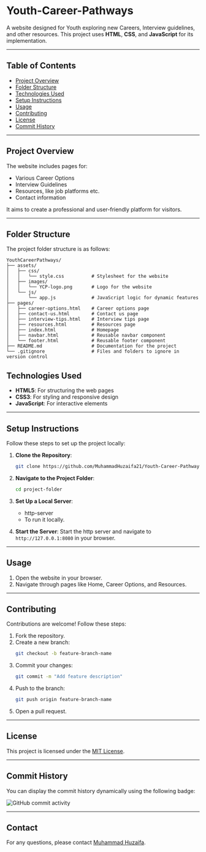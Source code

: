 # Youth-Career-Pathways

A website designed for Youth exploring new Careers, Interview guidelines, and other resources. This project uses **HTML**, **CSS**, and **JavaScript** for its implementation.

---

## Table of Contents

- [Project Overview](#project-overview)
- [Folder Structure](#folder-structure)
- [Technologies Used](#technologies-used)
- [Setup Instructions](#setup-instructions)
- [Usage](#usage)
- [Contributing](#contributing)
- [License](#license)
- [Commit History](#commit-history)

---

## Project Overview

The website includes pages for:
- Various Career Options
- Interview Guidelines
- Resources, like job platforms etc.
- Contact information

It aims to create a professional and user-friendly platform for visitors.

---

## Folder Structure

The project folder structure is as follows:

```
YouthCareerPathways/
├── assets/
│   ├── css/
│   │   └── style.css          # Stylesheet for the website
│   ├── images/
│   │   └── YCP-logo.png       # Logo for the website
│   └── js/
│       └── app.js             # JavaScript logic for dynamic features
├── pages/
│   ├── career-options.html    # Career options page
│   ├── contact-us.html        # Contact us page
│   ├── interview-tips.html    # Interview tips page
│   ├── resources.html         # Resources page
│   ├── index.html             # Homepage
│   ├── navbar.html            # Reusable navbar component
│   └── footer.html            # Reusable footer component
├── README.md                  # Documentation for the project
└── .gitignore                 # Files and folders to ignore in version control
```


## Technologies Used

- **HTML5**: For structuring the web pages
- **CSS3**: For styling and responsive design
- **JavaScript**: For interactive elements

---

## Setup Instructions

Follow these steps to set up the project locally:

1. **Clone the Repository**:
   ```bash
   git clone https://github.com/MuhammadHuzaifa21/Youth-Career-Pathways.git
   ```

2. **Navigate to the Project Folder**:
   ```bash
   cd project-folder
   ```

3. **Set Up a Local Server**:
   - http-server
   - To run it locally.

4. **Start the Server**:
   Start the http server and navigate to `http://127.0.0.1:8080` in your browser.

---

## Usage

1. Open the website in your browser.
2. Navigate through pages like Home, Career Options, and Resources.

---

## Contributing

Contributions are welcome! Follow these steps:

1. Fork the repository.
2. Create a new branch:
   ```bash
   git checkout -b feature-branch-name
   ```
3. Commit your changes:
   ```bash
   git commit -m "Add feature description"
   ```
4. Push to the branch:
   ```bash
   git push origin feature-branch-name
   ```
5. Open a pull request.

---

## License

This project is licensed under the [MIT License](LICENSE).

---

## Commit History

You can display the commit history dynamically using the following badge:

![GitHub commit activity](https://img.shields.io/github/commit-activity/m/MuhammadHuzaifa21/Youth-Career-Pathways)

---

## Contact

For any questions, please contact [Muhammad Huzaifa](mailto:m.huzaifa2k@gmail.com).
